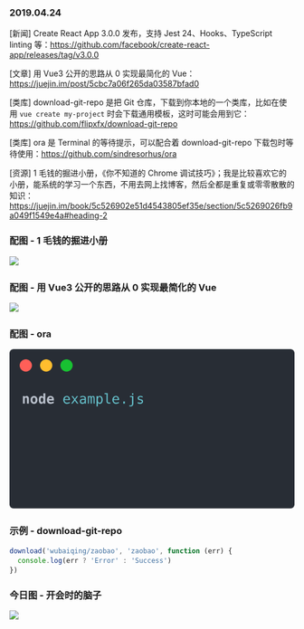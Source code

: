 ### 2019.04.24

[新闻] Create React App 3.0.0 发布，支持 Jest 24、Hooks、TypeScript linting 等：<https://github.com/facebook/create-react-app/releases/tag/v3.0.0>

[文章] 用 Vue3 公开的思路从 0 实现最简化的 Vue：<https://juejin.im/post/5cbc7a06f265da03587bfad0>

[类库] download-git-repo 是把 Git 仓库，下载到你本地的一个类库，比如在使用 `vue create my-project` 时会下载通用模板，这时可能会用到它：<https://github.com/flipxfx/download-git-repo>

[类库] ora 是 Terminal 的等待提示，可以配合着 download-git-repo 下载包时等待使用：<https://github.com/sindresorhus/ora>

[资源] 1 毛钱的掘进小册，《你不知道的 Chrome 调试技巧》；我是比较喜欢它的小册，能系统的学习一个东西，不用去网上找博客，然后全都是重复或零零散散的知识：<https://juejin.im/book/5c526902e51d4543805ef35e/section/5c5269026fb9a049f1549e4a#heading-2>

### 配图 - 1 毛钱的掘进小册
![](https://ws1.sinaimg.cn/large/62bfa70bly1g2dhn4tiy7j20hq16040r.jpg)

### 配图 - 用 Vue3 公开的思路从 0 实现最简化的 Vue
![](https://ws1.sinaimg.cn/large/62bfa70bly1g2dhqt2uklj20v60t8gnr.jpg)

### 配图 - ora 
![](https://raw.githubusercontent.com/sindresorhus/ora/master/screenshot.svg?sanitize=true)

### 示例 - download-git-repo
```js
download('wubaiqing/zaobao', 'zaobao', function (err) {
  console.log(err ? 'Error' : 'Success')
})
```

### 今日图 - 开会时的脑子
![](https://user-gold-cdn.xitu.io/2019/4/23/16a48e514f322a21?imageView2/2/w/800/q/100)
